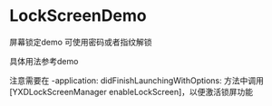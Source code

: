 # LockScreenDemo
屏幕锁定demo  可使用密码或者指纹解锁

具体用法参考demo    

注意需要在  -application: didFinishLaunchingWithOptions:  方法中调用[YXDLockScreenManager enableLockScreen]，以便激活锁屏功能
